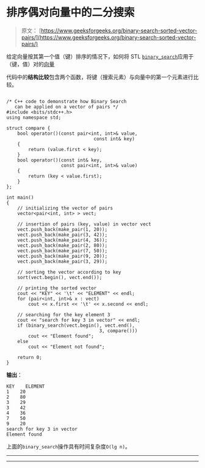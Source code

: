 # 排序偶对向量中的二分搜索

> 原文： [https://www.geeksforgeeks.org/binary-search-sorted-vector-pairs/](https://www.geeksforgeeks.org/binary-search-sorted-vector-pairs/)

给定向量按其第一个值（键）排序的情况下，如何将 STL [`binary_search`](https://www.geeksforgeeks.org/binary-search-algorithms-the-c-standard-template-library-stl/)应用于（键，值）对的[向量](https://www.geeksforgeeks.org/vector-in-cpp-stl/)

代码中的**结构比较**包含两个函数，将键（搜索元素）与向量中的第一个元素进行比较。

```

/* C++ code to demonstrate how Binary Search 
   can be applied on a vector of pairs */
#include <bits/stdc++.h> 
using namespace std; 

struct compare { 
    bool operator()(const pair<int, int>& value,  
                                const int& key) 
    { 
        return (value.first < key); 
    } 
    bool operator()(const int& key,  
                    const pair<int, int>& value) 
    { 
        return (key < value.first); 
    } 
}; 

int main() 
{ 
    // initializing the vector of pairs 
    vector<pair<int, int> > vect; 

    // insertion of pairs (key, value) in vector vect 
    vect.push_back(make_pair(1, 20)); 
    vect.push_back(make_pair(3, 42)); 
    vect.push_back(make_pair(4, 36)); 
    vect.push_back(make_pair(2, 80)); 
    vect.push_back(make_pair(7, 50)); 
    vect.push_back(make_pair(9, 20)); 
    vect.push_back(make_pair(3, 29)); 

    // sorting the vector according to key 
    sort(vect.begin(), vect.end()); 

    // printing the sorted vector 
    cout << "KEY" << '\t' << "ELEMENT" << endl; 
    for (pair<int, int>& x : vect) 
        cout << x.first << '\t' << x.second << endl; 

    // searching for the key element 3 
    cout << "search for key 3 in vector" << endl; 
    if (binary_search(vect.begin(), vect.end(), 
                                  3, compare())) 
        cout << "Element found"; 
    else
        cout << "Element not found"; 

    return 0; 
} 

```

**输出**：

```
KEY    ELEMENT
1    20
2    80
3    29
3    42
4    36
7    50
9    20
search for key 3 in vector
Element found

```

上面的`binary_search`操作具有时间复杂度`O(lg n)`。



* * *

* * *



